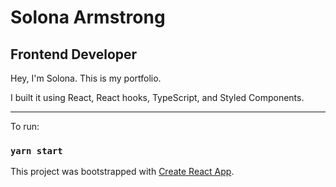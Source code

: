 # Solona Armstrong

## Frontend Developer

Hey, I'm Solona. This is my portfolio.

I built it using React, React hooks, TypeScript, and Styled Components.

---

To run:

### `yarn start`

This project was bootstrapped with [Create React App](https://github.com/facebook/create-react-app).
